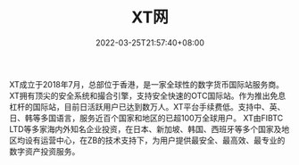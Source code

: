 ﻿---
weight: 
title: "XT网"
description: "XT成立于2018年7月，总部位于香…"
date: 2022-03-25T21:57:40+08:00
lastmod: 2022-03-25T16:45:40+08:00
draft: false
authors: ["Metabd"]
featuredImage: "xtwang.webp"
link: ""
tags: ["交易所","XT网"]
categories: ["navigation"]
navigation: ["交易所"]
lightgallery: true
toc: true
pinned: false
recommend: false
recommend1: false
---
XT成立于2018年7月，总部位于香港，是一家全球性的数字货币国际站服务商。XT拥有顶尖的安全系统和撮合引擎，支持安全快速的OTC国际站。作为推出免息杠杆的国际站，目前日活跃用户已达到数万人。XT平台手续费低。支持中、英、日、韩等多国语言，服务近百个国家和地区的已超100万全球用户。 XT由FIBTC LTD等多家海内外知名企业投资，在日本、新加坡、韩国、西班牙等多个国家及地区均设有运营中心，在ZB的技术支持下，为用户提供最安全、最高效、最专业的数字资产投资服务。
